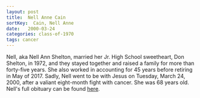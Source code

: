 ```yaml
---
layout: post
title:  Nell Anne Cain
sortKey:  Cain, Nell Anne
date:   2000-03-24
categories: class-of-1970
tags: cancer
---
```

Nell, aka Nell Ann Shelton, married her Jr. High School sweetheart, Don Shelton, in 1972, and they stayed together and raised a family for more than forty-five years. She also worked in accounting for 45 years before retiring in May of 2017. Sadly, Nell went to be with Jesus on Tuesday, March 24, 2000, after a valiant eight-month fight with cancer. She was 68 years old. Nell's full obituary can be found [here](https://tinyurl.com/yd5qg2t5).
